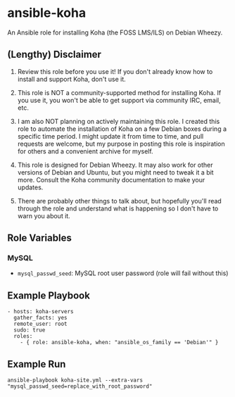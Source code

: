 # ansible-koha
An Ansible role for installing Koha (the FOSS LMS/ILS) on Debian Wheezy.

(Lengthy) Disclaimer
--------------

1) Review this role before you use it! If you don't already know how to
install and support Koha, don't use it.

2) This role is NOT a community-supported method for installing Koha. If
you use it, you won't be able to get support via community IRC, email, etc.

3) I am also NOT planning on actively maintaining this role. I created this
role to automate the installation of Koha on a few Debian boxes during
a specific time period. I might update it from time to time, and pull
requests are welcome, but my purpose in posting this role is inspiration
for others and a convenient archive for myself.

4) This role is designed for Debian Wheezy. It may also work for other
versions of Debian and Ubuntu, but you might need to tweak it a bit
more. Consult the Koha community documentation to make your updates.

5) There are probably other things to talk about, but hopefully you'll
read through the role and understand what is happening so I don't
have to warn you about it.


Role Variables
--------------
### MySQL
* ``mysql_passwd_seed``: MySQL root user password (role will fail without this)

Example Playbook
--------------

    - hosts: koha-servers
      gather_facts: yes
      remote_user: root
      sudo: true
      roles:
        - { role: ansible-koha, when: "ansible_os_family == 'Debian'" }


Example Run
--------------

    ansible-playbook koha-site.yml --extra-vars "mysql_passwd_seed=replace_with_root_password"

